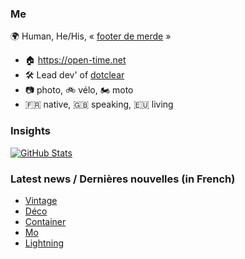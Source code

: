 ### Me

🌍 Human, He/His, « [footer de merde](https://open-time.net/post/2013/07/17/La-veritable-histoire-du-Footer-de-merde-) » 
* 🏠 https://open-time.net 
* 🛠️ Lead dev' of [dotclear](https://git.dotclear.org/dev/dotclear)
* 📷 photo, 🚲 vélo, 🏍️ moto 
* 🇫🇷 native, 🇬🇧 speaking, 🇪🇺 living

### Insights

[![GitHub Stats](https://github-readme-stats-sigma-five.vercel.app/api?username=franck-paul)](https://github.com/franck-paul)

### Latest news / Dernières nouvelles (in French)

<!-- BLOG-POST-LIST:START -->
- [Vintage](https://open-time.net/post/2025/02/22/Vintage)
- [Déco](https://open-time.net/post/2025/02/21/Deco)
- [Container](https://open-time.net/post/2025/02/20/Container)
- [Mo](https://open-time.net/post/2025/02/19/Mo)
- [Lightning](https://open-time.net/post/2025/02/18/Lightning)
<!-- BLOG-POST-LIST:END -->
